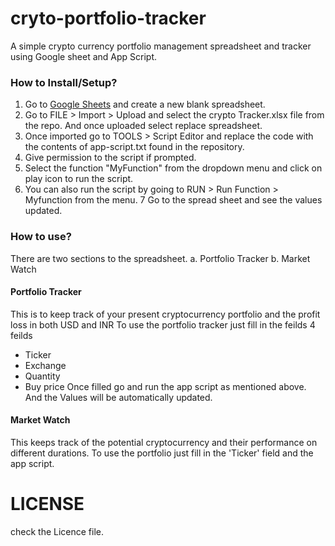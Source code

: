 # cryto-portfolio-tracker
A simple crypto currency portfolio management spreadsheet and tracker using Google sheet and App Script.

### How to Install/Setup?
1. Go to [Google Sheets](https://docs.google.com/spreadsheets/u/0/) and create a new blank spreadsheet.
2. Go to FILE > Import > Upload and select the crypto Tracker.xlsx file from the repo. And once uploaded select replace spreadsheet.
3. Once imported go to TOOLS > Script Editor and replace the code with the contents of app-script.txt found in the repository.
4. Give permission to the script if prompted.
5. Select the function "MyFunction" from the dropdown menu and click on play icon to run the script.
6. You can also run the script by going to RUN > Run Function > Myfunction from the menu. 
7 Go to the spread sheet and see the values updated.

### How to use?
There are two sections to the spreadsheet.
a. Portfolio Tracker
b. Market Watch

#### Portfolio Tracker
This is to keep track of your present cryptocurrency portfolio and the profit loss in both USD and INR
To use the portfolio tracker just fill in the feilds 4 feilds
- Ticker	
- Exchange 
- Quantity
- Buy price
Once filled go and run the app script as mentioned above. And the Values will be automatically updated.

#### Market Watch 
This keeps track of the potential cryptocurrency and their performance on different durations.
To use the portfolio just fill in the 'Ticker' field and the app script.

# LICENSE
check the Licence file.
